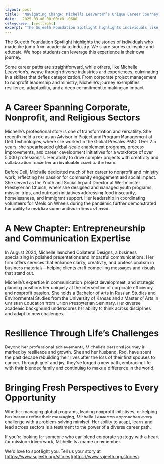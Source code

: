 ```yaml
---
layout: post
title:  "Navigating Change: Michelle Leaverton’s Unique Career Journey"
date:   2025-03-06 00:00:00 -0600
categories: [spotlight]
excerpt: "The Sujeeth Foundation Spotlight highlights individuals like Michelle Leaverton, who transitioned from academia to industry, showcasing diverse career paths that inspire and educate students. Michelle's journey spans corporate project management, nonprofit leadership, and ministry, demonstrating resilience, adaptability, and a commitment to social impact. She now leads Collateral Designs, offering expertise in communication and project development while embracing life’s challenges with a focus on personal and professional growth."
---
```

The Sujeeth Foundation Spotlight highlights the stories of individuals who made the jump from academia to industry.  We share stories to inspire and educate.  We hope students can leverage this experience in their own journey.

Some career paths are straightforward, while others, like Michelle Leaverton’s, weave through diverse industries and experiences, culminating in a skillset that defies categorization. From corporate project management to nonprofit leadership and ministry, Michelle’s journey exemplifies resilience, adaptability, and a deep commitment to making an impact.

# A Career Spanning Corporate, Nonprofit, and Religious Sectors
Michelle’s professional story is one of transformation and versatility. She recently held a role as an Advisor in Project and Program Management at Dell Technologies, where she worked in the Global Presales PMO. Over 2.5 years, she spearheaded global-scale enablement programs, process improvements, and career development initiatives for a workforce of over 5,000 professionals. Her ability to drive complex projects with creativity and collaboration made her an invaluable asset to the team.

Before Dell, Michelle dedicated much of her career to nonprofit and ministry work, reflecting her passion for community engagement and social impact. She served as the Youth and Social Impact Director at Westminster Presbyterian Church, where she designed and managed youth programs, mission trips, and outreach initiatives addressing food insecurity, homelessness, and immigrant support. Her leadership in coordinating volunteers for Meals on Wheels during the pandemic further demonstrated her ability to mobilize communities in times of need.

# A New Chapter: Entrepreneurship and Communication Expertise
In August 2024, Michelle launched Collateral Designs, a business specializing in polished presentations and impactful communications. Her firm offers services that enhance clarity, creativity, and professionalism in business materials—helping clients craft compelling messages and visuals that stand out.

Michelle’s expertise in communication, project development, and strategic planning positions her uniquely at the intersection of corporate efficiency and nonprofit passion. She holds a Bachelor of Arts in Russian Studies and Environmental Studies from the University of Kansas and a Master of Arts in Christian Education from Union Presbyterian Seminary. Her diverse academic background underscores her ability to think across disciplines and adapt to new challenges.

# Resilience Through Life’s Challenges
Beyond her professional achievements, Michelle’s personal journey is marked by resilience and growth. She and her husband, Rod, have spent the past decade rebuilding their lives after the loss of their first spouses to cancer. Through grief and joy, they’ve forged a new path, embracing life with their blended family and continuing to make a difference in the world.

# Bringing Fresh Perspectives to Every Opportunity
Whether managing global programs, leading nonprofit initiatives, or helping businesses refine their messaging, Michelle Leaverton approaches every challenge with a problem-solving mindset. Her ability to adapt, learn, and lead across sectors is a testament to the power of a diverse career path.

If you’re looking for someone who can blend corporate strategy with a heart for mission-driven work, Michelle is a name to remember.

We'd love to spot light you.  Tell us your story at [https://www.sujeeth.org/stories](https://www.sujeeth.org/stories).

